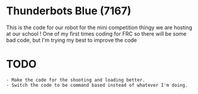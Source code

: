 # Thunderbots Blue (7167)

This is the code for our robot for the mini competition thingy we are hosting at our school !
One of my first times coding for FRC so there will be some bad code, but I'm trying my best to improve the code

# TODO
```
- Make the code for the shooting and loading better.
- Switch the code to be command based instead of whatever I'm doing.
```

